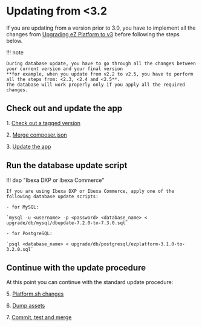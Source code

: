 # Updating from <3.2
    
If you are updating from a version prior to 3.0, you have to implement all the changes from [Upgrading eZ Platform to v3](../upgrading/upgrading_to_v3.md) before following the steps below.

!!! note

    During database update, you have to go through all the changes between your current version and your final version
    **for example, when you update from v2.2 to v2.5, you have to perform all the steps from: <2.3, <2.4 and <2.5**.
    The database will work properly only if you apply all the required changes.
    
## Check out and update the app

1\. [Check out a tagged version](../updating/1_check_out_version.md)

2\. [Merge composer.json](../updating/2_merge_composer.md)

3\. [Update the app](../updating/3_update_app.md)

## Run the database update script

!!! dxp "Ibexa DXP or Ibexa Commerce"

    If you are using Ibexa DXP or Ibexa Commerce, apply one of the following database update scripts:
    
    - for MySQL:

    `mysql -u <username> -p <password> <database_name> < upgrade/db/mysql/dbupdate-7.2.0-to-7.3.0.sql`

    - for PostgreSQL:

    `psql <database_name> < upgrade/db/postgresql/ezplatform-3.1.0-to-3.2.0.sql`

## Continue with the update procedure

At this point you can continue with the standard update procedure:

5\. [Platform.sh changes](../updating/5_platform_sh_changes.md)

6\. [Dump assets](../updating/../updating/6_dump_assets.md)

7\. [Commit, test and merge](../updating/7_commit_test_merge.md)
